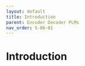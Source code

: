 ```yaml
---
layout: default
title: Introduction
parent: Encoder Decoder PLMs
nav_order: 5-06-01
---
```


# Introduction
